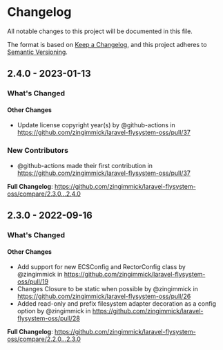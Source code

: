 # Changelog

All notable changes to this project will be documented in this file.

The format is based on [Keep a Changelog](https://keepachangelog.com/en/1.0.0/),
and this project adheres to [Semantic Versioning](https://semver.org/spec/v2.0.0.html).

<!-- changelog-linker -->
## 2.4.0 - 2023-01-13

<!-- Release notes generated using configuration in .github/release.yml at master -->
### What's Changed

#### Other Changes

- Update license copyright year(s) by @github-actions in https://github.com/zingimmick/laravel-flysystem-oss/pull/37

### New Contributors

- @github-actions made their first contribution in https://github.com/zingimmick/laravel-flysystem-oss/pull/37

**Full Changelog**: https://github.com/zingimmick/laravel-flysystem-oss/compare/2.3.0...2.4.0

## 2.3.0 - 2022-09-16

<!-- Release notes generated using configuration in .github/release.yml at master -->
### What's Changed

#### Other Changes

- Add support for new ECSConfig and RectorConfig class by @zingimmick in https://github.com/zingimmick/laravel-flysystem-oss/pull/19
- Changes Closure to be static when possible by @zingimmick in https://github.com/zingimmick/laravel-flysystem-oss/pull/26
- Added read-only and prefix filesystem adapter decoration as a config option by @zingimmick in https://github.com/zingimmick/laravel-flysystem-oss/pull/28

**Full Changelog**: https://github.com/zingimmick/laravel-flysystem-oss/compare/2.2.0...2.3.0
